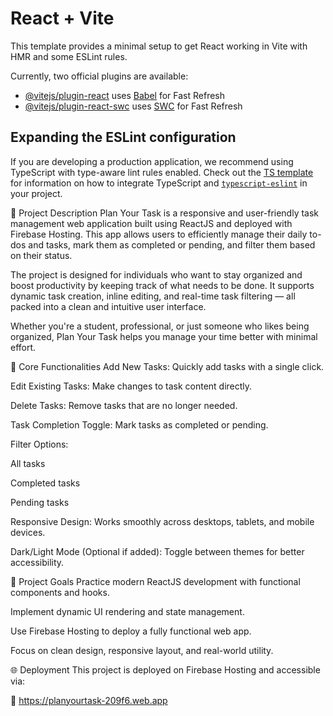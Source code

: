 # React + Vite

This template provides a minimal setup to get React working in Vite with HMR and some ESLint rules.

Currently, two official plugins are available:

- [@vitejs/plugin-react](https://github.com/vitejs/vite-plugin-react/blob/main/packages/plugin-react) uses [Babel](https://babeljs.io/) for Fast Refresh
- [@vitejs/plugin-react-swc](https://github.com/vitejs/vite-plugin-react/blob/main/packages/plugin-react-swc) uses [SWC](https://swc.rs/) for Fast Refresh

## Expanding the ESLint configuration

If you are developing a production application, we recommend using TypeScript with type-aware lint rules enabled. Check out the [TS template](https://github.com/vitejs/vite/tree/main/packages/create-vite/template-react-ts) for information on how to integrate TypeScript and [`typescript-eslint`](https://typescript-eslint.io) in your project.

📖 Project Description
Plan Your Task is a responsive and user-friendly task management web application built using ReactJS and deployed with Firebase Hosting. This app allows users to efficiently manage their daily to-dos and tasks, mark them as completed or pending, and filter them based on their status.

The project is designed for individuals who want to stay organized and boost productivity by keeping track of what needs to be done. It supports dynamic task creation, inline editing, and real-time task filtering — all packed into a clean and intuitive user interface.

Whether you're a student, professional, or just someone who likes being organized, Plan Your Task helps you manage your time better with minimal effort.

🔧 Core Functionalities
Add New Tasks: Quickly add tasks with a single click.

Edit Existing Tasks: Make changes to task content directly.

Delete Tasks: Remove tasks that are no longer needed.

Task Completion Toggle: Mark tasks as completed or pending.

Filter Options:

All tasks

Completed tasks

Pending tasks

Responsive Design: Works smoothly across desktops, tablets, and mobile devices.

Dark/Light Mode (Optional if added): Toggle between themes for better accessibility.

🎯 Project Goals
Practice modern ReactJS development with functional components and hooks.

Implement dynamic UI rendering and state management.

Use Firebase Hosting to deploy a fully functional web app.

Focus on clean design, responsive layout, and real-world utility.

🌐 Deployment
This project is deployed on Firebase Hosting and accessible via:

🔗 https://planyourtask-209f6.web.app

